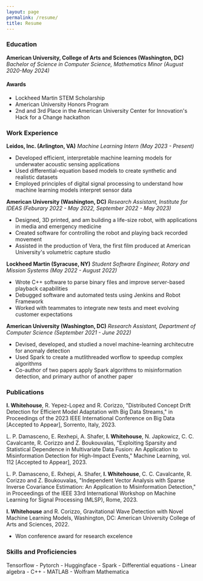 ```yaml
---
layout: page
permalink: /resume/
title: Resume
---
```


### Education
**American University, College of Arts and Sciences (Washington, DC)**
*Bachelor of Science in Computer Science, Mathematics Minor (August 2020-May 2024)*
#### Awards
 - Lockheed Martin STEM Scholarship
 - American University Honors Program
 - 2nd and 3rd Place in the American University Center for Innovation's Hack for a Change hackathon

### Work Experience
**Leidos, Inc. (Arlington, VA)**
*Machine Learning Intern (May 2023 - Present)*
 - Developed efficient, interpretable machine learning models for underwater acoustic sensing applications
 - Used differential-equation based models to create synthetic and realistic datasets
 - Employed principles of digital signal processing to understand how machine learning models interpret sensor data

**American University (Washington, DC)**
*Research Assistant, Institute for IDEAS (Feburary 2022 - May 2022, September 2022 - May 2023)*
 - Designed, 3D printed, and am building a life-size robot, with applications in media and emergency medicine
 - Created software for controlling the robot and playing back recorded movement
 - Assisted in the production of Vera, the first film produced at American University's volumetric capture studio

**Lockheed Martin (Syracuse, NY)**
*Student Software Engineer, Rotary and Mission Systems (May 2022 - August 2022)*
 - Wrote C++ software to parse binary files and improve server-based playback capabilities
 - Debugged software and automated tests using Jenkins and Robot Framework
 - Worked with teammates to integrate new tests and meet evolving customer expectations

**American University (Washington, DC)**
*Research Assistant, Department of Computer Science (September 2021 - June 2022)*
 - Devised, developed, and studied a novel machine-learning architecutre for anomaly detection
 - Used Spark to create a mutlithreaded worflow to speedup complex algorithms
 - Co-author of two papers apply Spark algorithms to misinformation detection, and primary author of another paper

### Publications
**I. Whitehouse**, R. Yepez-Lopez and R. Corizzo, "Distributed Concept Drift Detection for Efficient Model Adaptation with Big Data Streams," in Proceedings of the 2023 IEEE International Conference on Big Data [Accepted to Appear], Sorrento, Italy, 2023.

L. P. Damasceno, E. Rexhepi, A. Shafer, **I. Whitehouse**, N. Japkowicz, C. C. Cavalcante, R. Corizzo and Z. Boukouvalas, "Exploiting Sparsity and Statistical Dependence in Multivariate Data Fusion: An Application to Misinformation Detection for High-Impact Events," Machine Learning, vol. 112 [Accepted to Appear], 2023.

L. P. Damasceno, E. Rxhepi, A. Shafer, **I. Whitehouse**, C. C. Cavalcante, R. Corizzo and Z. Boukouvalas, "Independent Vector Analysis with Sparse Inverse Covariance Estimation: An Application to Misinformation Detection," in Proceedings of the IEEE 33rd International Workshop on Machine Learning for Signal Processing (MLSP), Rome, 2023.

**I. Whitehouse** and R. Corizzo, Gravitational Wave Detection with Novel Machine Learning Models, Washington, DC: American University College of Arts and Sciences, 2022.
 - Won conference award for research excelence

 ### Skills and Proficiencies
 Tensorflow - Pytorch - Huggingface - Spark - Differential equations - Linear algebra - C++ - MATLAB - Wolfram Mathematica